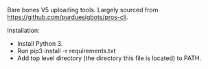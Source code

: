 Bare bones V5 uploading tools. 
Largely sourced from https://github.com/purduesigbots/pros-cli.

Installation: 
 - Install Python 3.
 - Run pip3 install -r requirements.txt
 - Add top level directory (the directory this file is located) to PATH.